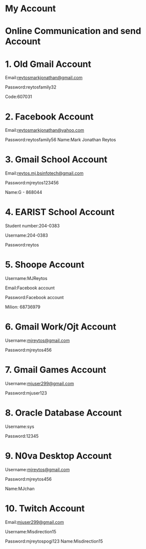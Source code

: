 # My Account

# Online Communication and send Account
# 1. Old Gmail Account
Email:reytosmarkjonathan@gmail.com

Password:reytosfamily32

Code:607031

# 2. Facebook Account
Email:reytosmarkjonathan@yahoo.com

Password:reytosfamily56 
Name:Mark Jonathan Reytos

# 3. Gmail School Account
Email:reytos.mj.bsinfotech@gmail.com

Password:mjreytos123456

Name:G - 868044

# 4. EARIST School Account
Student number:204-0383

Username:204-0383

Password:reytos

# 5. Shoope Account
Username:MJReytos

Email:Facebook account 

Password:Facebook account 

Milion: 68736979

# 6. Gmail Work/Ojt Account
Username:mjreytos@gmail.com

Password:mjreytos456

# 7. Gmail Games Account
Username:mjuser299@gmail.com

Password:mjuser123

# 8. Oracle Database Account
Username:sys

Password:12345

# 9.  N0va Desktop Account
Username:mjreytos@gmail.com

Password:mjreytos456

Name:MJchan

# 10. Twitch Account
Email:mjuser299@gmail.com

Username:Misdirection15

Password:mjreytospogi123
Name:Misdirection15 